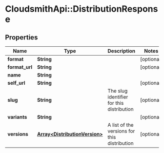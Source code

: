# CloudsmithApi::DistributionResponse

## Properties
Name | Type | Description | Notes
------------ | ------------- | ------------- | -------------
**format** | **String** |  | [optional] 
**format_url** | **String** |  | [optional] 
**name** | **String** |  | 
**self_url** | **String** |  | [optional] 
**slug** | **String** | The slug identifier for this distribution | [optional] 
**variants** | **String** |  | [optional] 
**versions** | [**Array&lt;DistributionVersion&gt;**](DistributionVersion.md) | A list of the versions for this distribution | [optional] 


